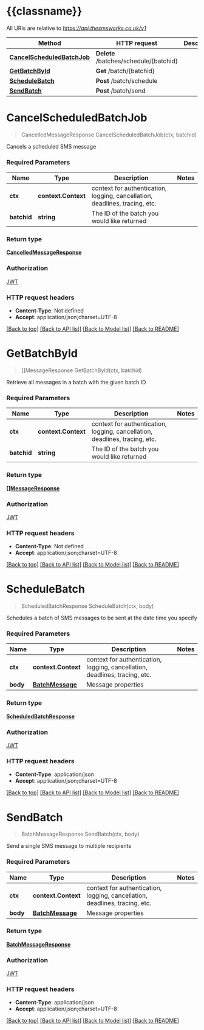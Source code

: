 # {{classname}}

All URIs are relative to *https://api.thesmsworks.co.uk/v1*

Method | HTTP request | Description
------------- | ------------- | -------------
[**CancelScheduledBatchJob**](BatchMessagesApi.md#CancelScheduledBatchJob) | **Delete** /batches/schedule/{batchid} | 
[**GetBatchById**](BatchMessagesApi.md#GetBatchById) | **Get** /batch/{batchid} | 
[**ScheduleBatch**](BatchMessagesApi.md#ScheduleBatch) | **Post** /batch/schedule | 
[**SendBatch**](BatchMessagesApi.md#SendBatch) | **Post** /batch/send | 

# **CancelScheduledBatchJob**
> CancelledMessageResponse CancelScheduledBatchJob(ctx, batchid)


Cancels a scheduled SMS message

### Required Parameters

Name | Type | Description  | Notes
------------- | ------------- | ------------- | -------------
 **ctx** | **context.Context** | context for authentication, logging, cancellation, deadlines, tracing, etc.
  **batchid** | **string**| The ID of the batch you would like returned | 

### Return type

[**CancelledMessageResponse**](CancelledMessageResponse.md)

### Authorization

[JWT](../README.md#JWT)

### HTTP request headers

 - **Content-Type**: Not defined
 - **Accept**: application/json;charset=UTF-8

[[Back to top]](#) [[Back to API list]](../README.md#documentation-for-api-endpoints) [[Back to Model list]](../README.md#documentation-for-models) [[Back to README]](../README.md)

# **GetBatchById**
> []MessageResponse GetBatchById(ctx, batchid)


Retrieve all messages in a batch with the given batch ID

### Required Parameters

Name | Type | Description  | Notes
------------- | ------------- | ------------- | -------------
 **ctx** | **context.Context** | context for authentication, logging, cancellation, deadlines, tracing, etc.
  **batchid** | **string**| The ID of the batch you would like returned | 

### Return type

[**[]MessageResponse**](MessageResponse.md)

### Authorization

[JWT](../README.md#JWT)

### HTTP request headers

 - **Content-Type**: Not defined
 - **Accept**: application/json;charset=UTF-8

[[Back to top]](#) [[Back to API list]](../README.md#documentation-for-api-endpoints) [[Back to Model list]](../README.md#documentation-for-models) [[Back to README]](../README.md)

# **ScheduleBatch**
> ScheduledBatchResponse ScheduleBatch(ctx, body)


Schedules a batch of SMS messages to be sent at the date time you specify

### Required Parameters

Name | Type | Description  | Notes
------------- | ------------- | ------------- | -------------
 **ctx** | **context.Context** | context for authentication, logging, cancellation, deadlines, tracing, etc.
  **body** | [**BatchMessage**](BatchMessage.md)| Message properties | 

### Return type

[**ScheduledBatchResponse**](ScheduledBatchResponse.md)

### Authorization

[JWT](../README.md#JWT)

### HTTP request headers

 - **Content-Type**: application/json
 - **Accept**: application/json;charset=UTF-8

[[Back to top]](#) [[Back to API list]](../README.md#documentation-for-api-endpoints) [[Back to Model list]](../README.md#documentation-for-models) [[Back to README]](../README.md)

# **SendBatch**
> BatchMessageResponse SendBatch(ctx, body)


Send a single SMS message to multiple recipients

### Required Parameters

Name | Type | Description  | Notes
------------- | ------------- | ------------- | -------------
 **ctx** | **context.Context** | context for authentication, logging, cancellation, deadlines, tracing, etc.
  **body** | [**BatchMessage**](BatchMessage.md)| Message properties | 

### Return type

[**BatchMessageResponse**](BatchMessageResponse.md)

### Authorization

[JWT](../README.md#JWT)

### HTTP request headers

 - **Content-Type**: application/json
 - **Accept**: application/json;charset=UTF-8

[[Back to top]](#) [[Back to API list]](../README.md#documentation-for-api-endpoints) [[Back to Model list]](../README.md#documentation-for-models) [[Back to README]](../README.md)

